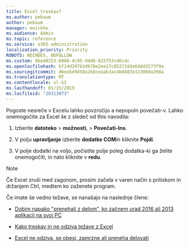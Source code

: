```yaml
---
title: Excel treskav?
ms.author: pebaum
author: pebaum
manager: mnirkhe
ms.audience: Admin
ms.topic: reference
ms.service: o365-administration
localization_priority: Priority
ROBOTS: NOINDEX, NOFOLLOW
ms.custom: 0ba48253-6088-4c95-94d8-815753c46c4c
ms.openlocfilehash: bf14d397b3d678e2ee17c85372dde64dd3273f9a
ms.sourcegitcommit: d6ea5e9458a2b8ceaab3ac4bd483e1130b9a398a
ms.translationtype: MT
ms.contentlocale: sl-SI
ms.lasthandoff: 01/15/2019
ms.locfileid: "28313073"
---
```

Pogoste nesreče v Excelu lahko povzročijo a nepopoln povečati-v. Lahko onemogočite za Excel še z sledeč od this navodila:
  
1. Izberite **datoteko** \> **možnosti**, \> **Povečati-Ins**.
    
2. V polju **upravljanje** izberite **dodatke COM**in kliknite **Pojdi**.
    
3. V polje dodatki na voljo, počistite polje poleg dodatka-ki ga želite onemogočiti, in nato kliknite v **redu**.
    
> [!NOTE]
> Če Excel zruši med zagonom, prosim začela v varen način s pritiskom in držanjem Ctrl, medtem ko zaženete program. 
  
Če imate še vedno težave, se nanašajo na naslednje člene:
  
- [Dobim napako "prenehali z delom", ko začnem urad 2016 ali 2013 aplikacij na svoj PC](https://support.office.com/article/52bd7985-4e99-4a35-84c8-2d9b8301a2fa.aspx)
    
- [Kako treskav in ne odziva težave z Excel](https://support.microsoft.com/en-us/help/2758592/how-to-troubleshoot-crashing-and-not-responding-issues-with-excel)
    
- [Excel ne odziva, se obesi, zamrzne ali preneha delovati](https://support.office.com/article/37e7d3c9-9e84-40bf-a805-4ca6853a1ff4.aspx)
    
